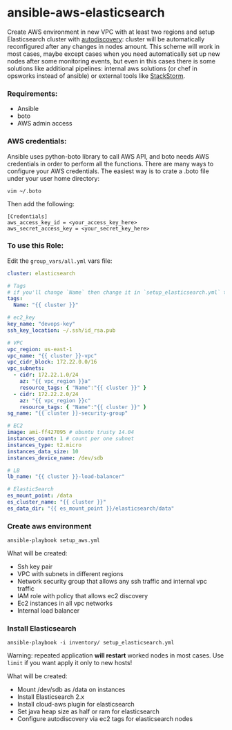 # ansible-aws-elasticsearch

Create AWS environment in new VPC with at least two regions and setup Elasticsearch cluster with [autodiscovery](https://www.elastic.co/guide/en/elasticsearch/plugins/current/cloud-aws-discovery.html#cloud-aws-discovery): cluster will be automatically reconfigured after any changes in nodes amount. This scheme will work in most cases, maybe except cases when you need automatically set up new nodes after some monitoring events, but even in this cases there is some solutions like additional pipelines: internal aws solutions (or chef in opsworks instead of ansible) or external tools like [StackStorm](https://github.com/StackStorm/st2). 

### Requirements:

- Ansible
- boto
- AWS admin access

### AWS credentials:

Ansible uses python-boto library to call AWS API, and boto needs AWS credentials in order to perform all the functions. There are many ways to configure your AWS credentials. The easiest way is to crate a .boto file under your user home directory:
```shell
vim ~/.boto
```
Then add the following:
```shell
[Credentials]
aws_access_key_id = <your_access_key_here>
aws_secret_access_key = <your_secret_key_here>
```

### To use this Role:

Edit the `group_vars/all.yml` vars file:
```yaml
cluster: elasticsearch

# Tags
# if you'll change `Name` then change it in `setup_elasticsearch.yml` twice too ;)
tags:
  Name: "{{ cluster }}"

# ec2_key
key_name: "devops-key"
ssh_key_location: ~/.ssh/id_rsa.pub 

# VPC
vpc_region: us-east-1
vpc_name: "{{ cluster }}-vpc"
vpc_cidr_block: 172.22.0.0/16
vpc_subnets:
  - cidr: 172.22.1.0/24
    az: "{{ vpc_region }}a"
    resource_tags: { "Name":"{{ cluster }}" }
  - cidr: 172.22.2.0/24
    az: "{{ vpc_region }}c"
    resource_tags: { "Name":"{{ cluster }}" }
sg_name: "{{ cluster }}-security-group"

# EC2
image: ami-ff427095 # ubuntu trusty 14.04
instances_count: 1 # count per one subnet
instances_type: t2.micro
instances_data_size: 10
instances_device_name: /dev/sdb

# LB
lb_name: "{{ cluster }}-load-balancer"

# ElasticSearch
es_mount_point: /data
es_cluster_name: "{{ cluster }}"
es_data_dir: "{{ es_mount_point }}/elasticsearch/data"
```

### Create aws environment

```shell
ansible-playbook setup_aws.yml
```

What will be created:
- Ssh key pair
- VPC with subnets in different regions
- Network security group that allows any ssh traffic and internal vpc traffic
- IAM role with policy that allows ec2 discovery
- Ec2 instances in all vpc networks
- Internal load balancer

### Install Elasticsearch

```shell
ansible-playbook -i inventory/ setup_elasticsearch.yml
```

Warning: repeated application **will restart** worked nodes in most cases. Use `limit` if you want apply it only to new hosts!

What will be created:
- Mount /dev/sdb as /data on instances
- Install Elasticsearch 2.x
- Install cloud-aws plugin for elasticsearch
- Set java heap size as half or ram for elasticsearch
- Configure autodiscovery via ec2 tags for elasticsearch nodes